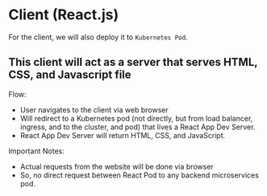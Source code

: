 # Client (React.js)

For the client, we will also deploy it to `Kubernetes Pod`.

## This client will act as a server that serves HTML, CSS, and Javascript file

Flow:
- User navigates to the client via web browser
- Will redirect to a Kubernetes pod (not directly, but from load balancer, ingress, and to the cluster, and pod) that lives a React App Dev Server.
- React App Dev Server will return HTML, CSS, and JavaScript.

Important Notes:
- Actual requests from the website will be done via browser
- So, no direct request between React Pod to any backend microservices pod.
